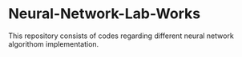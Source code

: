 # Neural-Network-Lab-Works
 This repository consists of codes regarding different neural network algorithom implementation.
